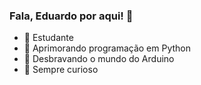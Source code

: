 ### Fala, Eduardo por aqui! 👋

- 🔭 Estudante
- 🌱 Aprimorando programação em Python
- 🌱 Desbravando o mundo do Arduino
- 💬 Sempre curioso
